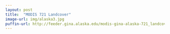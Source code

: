 ```yaml
---
layout: post
title:  "MODIS 721 Landcover"
image-url: img/alaska3.jpg
puffin-url: http://feeder.gina.alaska.edu/modis-gina-alaska-721_landcover-images/2013_06_18_22_17_jd169
---
```


